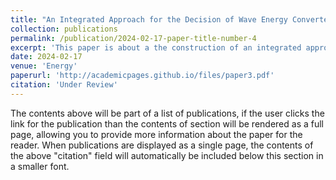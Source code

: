 ```yaml
---
title: "An Integrated Approach for the Decision of Wave Energy Converter Deployment Based on Forty-Five-Years High-Resolution Wave Modeling"
collection: publications
permalink: /publication/2024-02-17-paper-title-number-4
excerpt: 'This paper is about a the construction of an integrated approach for the decision of wave wnergy energy converter deployment.'
date: 2024-02-17
venue: 'Energy'
paperurl: 'http://academicpages.github.io/files/paper3.pdf'
citation: 'Under Review'
---
```


The contents above will be part of a list of publications, if the user clicks the link for the publication than the contents of section will be rendered as a full page, allowing you to provide more information about the paper for the reader. When publications are displayed as a single page, the contents of the above "citation" field will automatically be included below this section in a smaller font.
